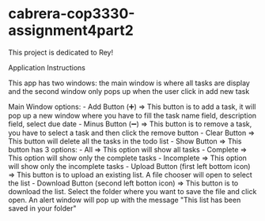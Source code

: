 # cabrera-cop3330-assignment4part2

This project is dedicated to Rey!

Application Instructions

This app has two windows: the main window is where all tasks are display and the second window only pops up when the user click in add new task

Main Window options:
       - Add Button (:heavy_plus_sign:) => This button is to add a task, it will pop up a new window where you have to fill the task name field, description field, select due date
       - Minus Button (:heavy_minus_sign:) => This button is to remove a task, you have to select a task and then click the remove button
       - Clear Button => This button will delete all the tasks in the todo list
       - Show Button => This button has 3 options: 
              - All => This option will show all tasks
              - Complete => This option will show only the complete tasks
              - Incomplete => This option will show only the incomplete tasks
       - Upload Button (first left bottom icon) => This button is to upload an existing list. A file chooser will open to select the list
       - Download Button (second left botton icon) => This button is to download the list. Select the folder where you want to save the file and click open.
                                                      An alert window will pop up with the message "This list has been saved in your folder" 
           
